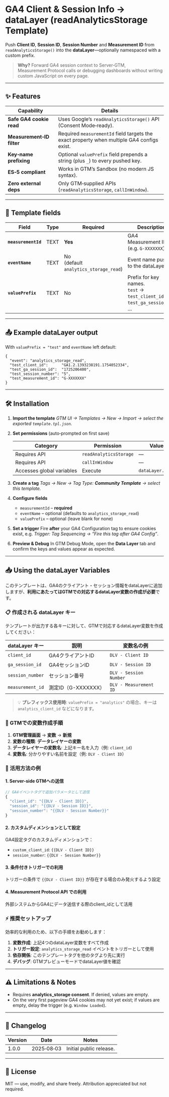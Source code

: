 # GA4 Client & Session Info → dataLayer (readAnalyticsStorage Template)

Push **Client ID**, **Session ID**, **Session Number** and **Measurement ID** from
`readAnalyticsStorage()` into the **dataLayer**—optionally namespaced with a custom prefix.

> **Why?**
> Forward GA4 session context to Server‑GTM, Measurement Protocol calls or debugging dashboards without writing custom JavaScript on every page.

---

## ✨ Features

| Capability                | Details                                                                                    |
| ------------------------- | ------------------------------------------------------------------------------------------ |
| **Safe GA4 cookie read**  | Uses Google’s `readAnalyticsStorage()` API (Consent Mode‑ready).                           |
| **Measurement‑ID filter** | Required `measurementId` field targets the exact property when multiple GA4 configs exist. |
| **Key‑name prefixing**    | Optional `valuePrefix` field prepends a string (plus `_`) to every pushed key.             |
| **ES‑5 compliant**        | Works in GTM’s Sandbox (no modern JS syntax).                                              |
| **Zero external deps**    | Only GTM‑supplied APIs (`readAnalyticsStorage`, `callInWindow`).                           |

---

## 🔧 Template fields

| Field               | Type | Required                                 | Description                                                                 |
| ------------------- | ---- | ---------------------------------------- | --------------------------------------------------------------------------- |
| **`measurementId`** | TEXT | **Yes**                                  | GA4 Measurement ID (e.g. `G‑XXXXXXX`).                                      |
| **`eventName`**     | TEXT | No<br>(default `analytics_storage_read`) | Event name pushed to the dataLayer.                                         |
| **`valuePrefix`**   | TEXT | No                                       | Prefix for key names.<br>`test` → `test_client_id`, `test_ga_session_id`, … |

---

## 📤 Example dataLayer output

With `valuePrefix = "test"` and `eventName` left default:

```jsonc
{
  "event": "analytics_storage_read",
  "test_client_id":      "GA1.2.1393238191.1754052334",
  "test_ga_session_id":  "1725206400",
  "test_session_number": "5",
  "test_measurement_id": "G‑XXXXXXX"
}
```

---

## 🛠 Installation

1. **Import the template**
   *GTM UI → Templates → New → Import → select the exported `template.tpl.json`.*

2. **Set permissions** (auto‑prompted on first save)

   | Category                  | Permission             | Value            |
   | ------------------------- | ---------------------- | ---------------- |
   | Requires API              | `readAnalyticsStorage` | —                |
   | Requires API              | `callInWindow`         | —                |
   | Accesses global variables | Execute                | `dataLayer.push` |

3. **Create a tag**
   *Tags → New → Tag Type: **Community Template** → select this template.*

4. **Configure fields**

   * `measurementId` – **required**
   * `eventName` – optional (defaults to `analytics_storage_read`)
   * `valuePrefix` – optional (leave blank for none)

5. **Set a trigger**
   Fire **after** your GA4 Configuration tag to ensure cookies exist, e.g.
   *Trigger:* *Tag Sequencing → “Fire this tag after GA4 Config”*.

6. **Preview & Debug**
   In GTM Debug Mode, open the **Data Layer** tab and confirm the keys and values appear as expected.

---

## 📥 Using the dataLayer Variables

このテンプレートは、GA4のクライアント・セッション情報をdataLayerに追加しますが、**利用にあたってはGTMでの対応するdataLayer変数の作成が必要**です。

### 📋 作成される dataLayer キー

テンプレートが出力する各キーに対して、GTMで対応するdataLayer変数を作成してください：

| dataLayer キー           | 説明                                    | 変数名の例             |
| ----------------------- | -------------------------------------- | -------------------- |
| `client_id`             | GA4クライアントID                        | `DLV - Client ID`    |
| `ga_session_id`         | GA4セッションID                         | `DLV - Session ID`   |
| `session_number`        | セッション番号                           | `DLV - Session Number` |
| `measurement_id`        | 測定ID（G-XXXXXXX）                     | `DLV - Measurement ID` |

> 💡 **プレフィックス使用時**: `valuePrefix = "analytics"` の場合、キーは `analytics_client_id` などになります。

### 🔧 GTMでの変数作成手順

1. **GTM管理画面** → **変数** → **新規**
2. **変数の種類**: **データレイヤーの変数**
3. **データレイヤーの変数名**: 上記キー名を入力（例: `client_id`）
4. **変数名**: 分かりやすい名前を設定（例: `DLV - Client ID`）

### 🎯 活用方法の例

#### **1. Server-side GTMへの送信**
```javascript
// GA4イベントタグで追加パラメータとして送信
{
  "client_id": "{{DLV - Client ID}}",
  "session_id": "{{DLV - Session ID}}",
  "session_number": "{{DLV - Session Number}}"
}
```

#### **2. カスタムディメンションとして設定**
GA4設定タグのカスタムディメンションで：
- `custom_client_id`: `{{DLV - Client ID}}`
- `session_number`: `{{DLV - Session Number}}`

#### **3. 条件付きトリガーでの利用**
トリガーの条件で `{{DLV - Client ID}}` が存在する場合のみ発火するよう設定

#### **4. Measurement Protocol API での利用**
外部システムからGA4にデータ送信する際のclient_idとして活用

### ⚡ 推奨セットアップ

効率的な利用のため、以下の手順をお勧めします：

1. **変数作成**: 上記4つのdataLayer変数をすべて作成
2. **トリガー設定**: `analytics_storage_read` イベントをトリガーとして使用
3. **依存関係**: このテンプレートタグを他のタグより先に実行
4. **デバッグ**: GTMプレビューモードでdataLayer値を確認

---

## ⚠️ Limitations & Notes

* Requires **analytics\_storage consent**. If denied, values are empty.
* On the very first pageview GA4 cookies may not yet exist; if values are empty, delay the trigger (e.g. `Window Loaded`).

---

## 📝 Changelog

| Version | Date       | Notes                   |
| ------- | ---------- | ----------------------- |
| 1.0.0   | 2025‑08‑03 | Initial public release. |

---

## 📄 License

MIT — use, modify, and share freely. Attribution appreciated but not required.
